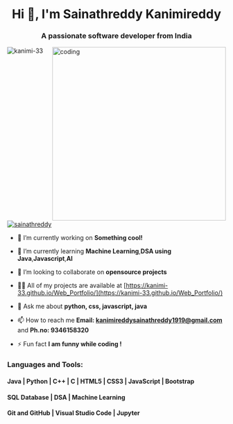 
<h1 align="center">Hi 👋, I'm Sainathreddy Kanimireddy</h1>
<h3 align="center">A passionate software developer from India</h3>
<img align="right" alt="coding" width="400" src="https://cdn.dribbble.com/users/1162077/screenshots/3848914/media/7ed7d5ca074b48b328150e5a231e8d1f.gif">


<p align="left"> <img src="https://komarev.com/ghpvc/?username=kanimi-33&label=Profile%20views&color=0e75b6&style=flat" alt="kanimi-33" /> </p>

<p align="left"> <a href="https://twitter.com/sainathreddy" target="blank"><img src="https://img.shields.io/twitter/follow/sainathreddy?logo=twitter&style=for-the-badge" alt="sainathreddy" /></a> </p>

- 🔭 I’m currently working on **Something cool!**

- 🌱 I’m currently learning **Machine Learning**,**DSA using Java**,**Javascript**,**AI**

- 👯 I’m looking to collaborate on **opensource projects**

- 👨‍💻 All of my projects are available at [https://kanimi-33.github.io/Web_Portfolio/](https://kanimi-33.github.io/Web_Portfolio/)

- 💬 Ask me about **python, css, javascript, java**

- 📫 How to reach me **Email: kanimireddysainathreddy1919@gmail.com** and **Ph.no: 9346158320**

- ⚡ Fun fact **I am funny while coding !**


<h3 align="left">Languages and Tools:</h3>
<h4>Java | Python | C++ | C | HTML5 | CSS3 | JavaScript | Bootstrap</h4>
<h4>SQL Database | DSA | Machine Learning</h4>
<h4>Git and GitHub | Visual Studio Code | Jupyter </h4>

